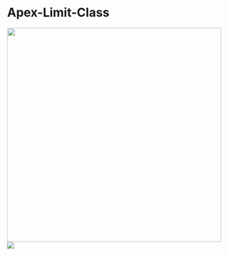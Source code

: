 # Apex-Limit-Class
<img src="http://f.st-hatena.com/images/fotolife/t/tyoshikawa1106/20150215/20150215155626.png" width="500" />
<img src="http://f.st-hatena.com/images/fotolife/t/tyoshikawa1106/20150215/20150215155342.png" />
